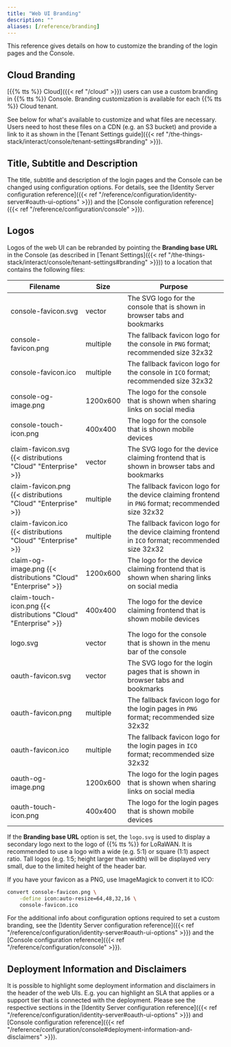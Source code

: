 ```yaml
---
title: "Web UI Branding"
description: ""
aliases: [/reference/branding]
---
```


This reference gives details on how to customize the branding of the login pages and the Console.

<!--more-->

## Cloud Branding

[{{% tts %}} Cloud]({{< ref "/cloud" >}}) users can use a custom branding in {{% tts %}} Console. Branding customization is available for each {{% tts %}} Cloud tenant.

See below for what's available to customize and what files are necessary. Users need to host these files on a CDN (e.g. an S3 bucket) and provide a link to it as shown in the [Tenant Settings guide]({{< ref "/the-things-stack/interact/console/tenant-settings#branding" >}}).

## Title, Subtitle and Description

The title, subtitle and description of the login pages and the Console can be changed using configuration options. For details, see the [Identity Server configuration reference]({{< ref "/reference/configuration/identity-server#oauth-ui-options" >}}) and the [Console configuration reference]({{< ref "/reference/configuration/console" >}}).

## Logos

Logos of the web UI can be rebranded by pointing the **Branding base URL** in the Console (as described in [Tenant Settings]({{< ref "/the-things-stack/interact/console/tenant-settings#branding" >}})) to a location that contains the following files:

| **Filename**                                                    | **Size** | **Purpose**                                                                                        |
| --------------------------------------------------------------- | -------- | -------------------------------------------------------------------------------------------------- |
| console-favicon.svg                                             | vector   | The SVG logo for the console that is shown in browser tabs and bookmarks                           |
| console-favicon.png                                             | multiple | The fallback favicon logo for the console in `PNG` format; recommended size 32x32                  |
| console-favicon.ico                                             | multiple | The fallback favicon logo for the console in `ICO` format; recommended size 32x32                  |
| console-og-image.png                                            | 1200x600 | The logo for the console that is shown when sharing links on social media                          |
| console-touch-icon.png                                          | 400x400  | The logo for the console that is shown mobile devices                                              |
| claim-favicon.svg {{< distributions "Cloud" "Enterprise" >}}    | vector   | The SVG logo for the device claiming frontend that is shown in browser tabs and bookmarks          |
| claim-favicon.png {{< distributions "Cloud" "Enterprise" >}}    | multiple | The fallback favicon logo for the device claiming frontend in `PNG` format; recommended size 32x32 |
| claim-favicon.ico {{< distributions "Cloud" "Enterprise" >}}    | multiple | The fallback favicon logo for the device claiming frontend in `ICO` format; recommended size 32x32 |
| claim-og-image.png {{< distributions "Cloud" "Enterprise" >}}   | 1200x600 | The logo for the device claiming frontend that is shown when sharing links on social media         |
| claim-touch-icon.png {{< distributions "Cloud" "Enterprise" >}} | 400x400  | The logo for the device claiming frontend that is shown mobile devices                             |
| logo.svg                                                        | vector   | The logo for the console that is shown in the menu bar of the console                              |
| oauth-favicon.svg                                               | vector   | The SVG logo for the login pages that is shown in browser tabs and bookmarks                       |
| oauth-favicon.png                                               | multiple | The fallback favicon logo for the login pages in `PNG` format; recommended size 32x32              |
| oauth-favicon.ico                                               | multiple | The fallback favicon logo for the login pages in `ICO` format; recommended size 32x32              |
| oauth-og-image.png                                              | 1200x600 | The logo for the login pages that is shown when sharing links on social media                      |
| oauth-touch-icon.png                                            | 400x400  | The logo for the login pages that is shown mobile devices                                          |

If the **Branding base URL** option is set, the `logo.svg` is used to display a secondary logo next to the logo of {{% tts %}} for LoRaWAN. It is recommended to use a logo with a wide (e.g. 5:1) or square (1:1) aspect ratio. Tall logos (e.g. 1:5; height larger than width) will be displayed very small, due to the limited height of the header bar.

If you have your favicon as a PNG, use ImageMagick to convert it to ICO:

```bash
convert console-favicon.png \
    -define icon:auto-resize=64,48,32,16 \
    console-favicon.ico
```

For the additional info about configuration options required to set a custom branding, see the [Identity Server configuration reference]({{< ref "/reference/configuration/identity-server#oauth-ui-options" >}}) and the [Console configuration reference]({{< ref "/reference/configuration/console" >}}).

## Deployment Information and Disclaimers

It is possible to highlight some deployment information and disclaimers in the header of the web UIs. E.g. you can highlight an SLA that applies or a support tier that is connected with the deployment. Please see the respective sections in the [Identity Server configuration reference]({{< ref "/reference/configuration/identity-server#oauth-ui-options" >}}) and [Console configuration reference]({{< ref "/reference/configuration/console#deployment-information-and-disclaimers" >}}).
